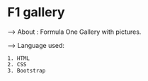 # F1 gallery

--> About : Formula One Gallery with pictures.

--> Language used: 

    1. HTML
    2. CSS
    3. Bootstrap
